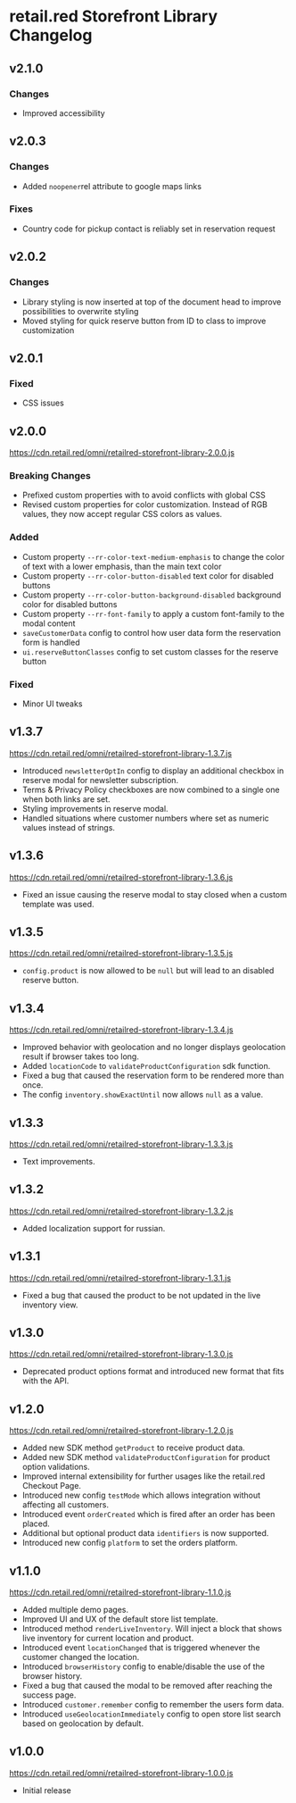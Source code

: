 # retail.red Storefront Library Changelog

## v2.1.0
### Changes
- Improved accessibility

## v2.0.3
### Changes
- Added `noopener`rel attribute to google maps links

### Fixes
- Country code for pickup contact is reliably set in reservation request
## v2.0.2
### Changes
- Library styling is now inserted at top of the document head to improve possibilities to overwrite styling
- Moved styling for quick reserve button from ID to class to improve customization

## v2.0.1
### Fixed
- CSS issues

## v2.0.0
https://cdn.retail.red/omni/retailred-storefront-library-2.0.0.js
### Breaking Changes
- Prefixed custom properties with to avoid conflicts with global CSS
- Revised custom properties for color customization. Instead of RGB values, they now accept regular CSS colors as values.

### Added
- Custom property `--rr-color-text-medium-emphasis` to change the color of text with a lower emphasis, than the main text color
- Custom property `--rr-color-button-disabled` text color for disabled buttons
- Custom property `--rr-color-button-background-disabled` background color for disabled buttons
- Custom property `--rr-font-family` to apply a custom font-family to the modal content
- `saveCustomerData` config to control how user data form the reservation form is handled
- `ui.reserveButtonClasses` config to set custom classes for the reserve button

### Fixed
- Minor UI tweaks

## v1.3.7
https://cdn.retail.red/omni/retailred-storefront-library-1.3.7.js
- Introduced `newsletterOptIn` config to display an additional checkbox in reserve modal for newsletter subscription.
- Terms & Privacy Policy checkboxes are now combined to a single one when both links are set.
- Styling improvements in reserve modal.
- Handled situations where customer numbers where set as numeric values instead of strings.

## v1.3.6
https://cdn.retail.red/omni/retailred-storefront-library-1.3.6.js
- Fixed an issue causing the reserve modal to stay closed when a custom template was used.

## v1.3.5
https://cdn.retail.red/omni/retailred-storefront-library-1.3.5.js
- `config.product` is now allowed to be `null` but will lead to an disabled reserve button.

## v1.3.4
https://cdn.retail.red/omni/retailred-storefront-library-1.3.4.js
- Improved behavior with geolocation and no longer displays geolocation result if browser takes too long.
- Added `locationCode` to `validateProductConfiguration` sdk function.
- Fixed a bug that caused the reservation form to be rendered more than once.
- The config `inventory.showExactUntil` now allows `null` as a value.

## v1.3.3
https://cdn.retail.red/omni/retailred-storefront-library-1.3.3.js
- Text improvements. 

## v1.3.2
https://cdn.retail.red/omni/retailred-storefront-library-1.3.2.js
- Added localization support for russian. 

## v1.3.1
https://cdn.retail.red/omni/retailred-storefront-library-1.3.1.js
- Fixed a bug that caused the product to be not updated in the live inventory view.

## v1.3.0
https://cdn.retail.red/omni/retailred-storefront-library-1.3.0.js
- Deprecated product options format and introduced new format that fits with the API. 

## v1.2.0
https://cdn.retail.red/omni/retailred-storefront-library-1.2.0.js
- Added new SDK method `getProduct` to receive product data.
- Added new SDK method `validateProductConfiguration` for product option validations.
- Improved internal extensibility for further usages like the retail.red Checkout Page.
- Introduced new config `testMode` which allows integration without affecting all customers.
- Introduced event `orderCreated` which is fired after an order has been placed.
- Additional but optional product data `identifiers` is now supported.
- Introduced new config `platform` to set the orders platform.

## v1.1.0
https://cdn.retail.red/omni/retailred-storefront-library-1.1.0.js
- Added multiple demo pages.
- Improved UI  and UX of the default store list template.
- Introduced method `renderLiveInventory`. Will inject a block that shows live inventory for current location and product.
- Introduced event `locationChanged` that is triggered whenever the customer changed the location.
- Introduced `browserHistory` config to enable/disable the use of the browser history.
- Fixed a bug that caused the modal to be removed after reaching the success page.
- Introduced `customer.remember` config to remember the users form data.
- Introduced `useGeolocationImmediately` config to open store list search based on geolocation by default.

## v1.0.0
https://cdn.retail.red/omni/retailred-storefront-library-1.0.0.js
- Initial release
